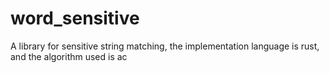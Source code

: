 # word_sensitive
A library for sensitive string matching, the implementation language is rust, and the algorithm used is ac
